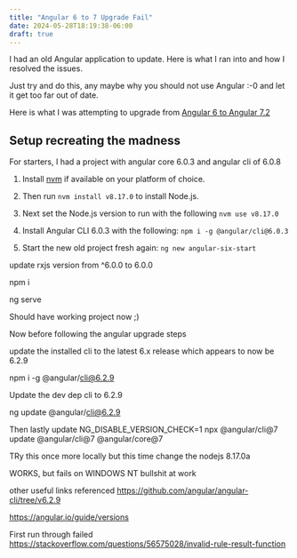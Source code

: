 ```yaml
---
title: "Angular 6 to 7 Upgrade Fail"
date: 2024-05-28T18:19:38-06:00
draft: true
---
```


I had an old Angular application to update. Here is what I ran into and how I resolved the issues.

Just try and do this, any maybe why you should not use Angular :-0 and let it get too far out of date.

Here is what I was attempting to upgrade from [Angular 6 to Angular 7.2](https://angular.dev/update-guide?v=6.0-7.2&l=1)

## Setup recreating the madness

For starters, I had a project with angular core 6.0.3 and angular cli of 6.0.8

1. Install [nvm](https://github.com/nvm-sh/nvm) if available on your platform of choice. 

2. Then run `nvm install v8.17.0` to install Node.js.

3. Next set the Node.js version to run with the following `nvm use v8.17.0`

4. Install Angular CLI 6.0.3 with the following: `npm i -g @angular/cli@6.0.3`

5. Start the new old project fresh again: `ng new angular-six-start`

update rxjs version from ^6.0.0 to 6.0.0

npm i

ng serve

Should have working project now ;)

Now before following the angular upgrade steps

update the installed cli to the latest 6.x release which appears to now be 6.2.9

npm i -g @angular/cli@6.2.9

Update the dev dep cli to 6.2.9

ng update @angular/cli@6.2.9

Then lastly update
NG_DISABLE_VERSION_CHECK=1 npx @angular/cli@7 update @angular/cli@7 @angular/core@7


TRy this once more locally but this time change the nodejs 8.17.0a

WORKS, but fails on WINDOWS NT bullshit at work

other useful links referenced
https://github.com/angular/angular-cli/tree/v6.2.9

https://angular.io/guide/versions

First run through failed https://stackoverflow.com/questions/56575028/invalid-rule-result-function
